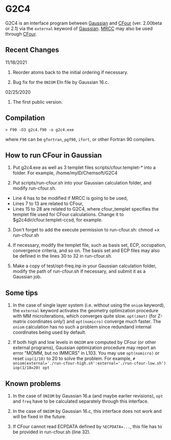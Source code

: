 # G2C4
G2C4 is an interface program between [Gaussian](http://www.gaussian.com/) and [CFour](http://www.cfour.de/) (ver. 2.00beta or 2.1) via the `external` keyword of [Gaussian](http://www.gaussian.com/). [MRCC](http://www.mrcc.hu/) may also be used through [CFour](http://www.cfour.de/).

## Recent Changes

11/18/2021

1. Reorder atoms back to the initial ordering if necessary.

2. Bug fix for the `ONIOM` EIn file by Gaussian 16.c.

02/25/2020

1. The first public version.

## Compilation

    > F90 -O3 g2c4.f90 -o g2c4.exe

where `F90` can be `gfortran`, `pgf90`, `ifort`, or other Fortran 90 compilers.

## How to run CFour in Gaussian

1. Put g2c4.exe as well as 3 templet files scripts/cfour.templet-* into a folder. For example, /home/myID/Chemsoft/G2C4

2. Put scripts/run-cfour.sh into your Gaussian calculation folder, and modify run-cfour.sh.
* Line 4 has to be modified if MRCC is going to be used,
* Lines 7 to 13 are related to CFour,
* Lines 15 to 28 are related to G2C4, where cfour_templet specifies the templet file used for CFour calculations. Change it to $g2c4dir/cfour.templet-ccsd, for example.

3. Don't forget to add the execute permission to run-cfour.sh: chmod +x run-cfour.sh

4. If necessary, modify the templet file, such as basis set, ECP, occupation, convergence criteria, and so on. The basis set and ECP files may also be defined in the lines 30 to 32 in run-cfour.sh.

5. Make a copy of test/opt-freq.inp in your Gaussian calculation folder, modify the path of run-cfour.sh if necessary, and submit it as a Gaussian job.

## Some tips

1. In the case of single layer system (i.e. without using the `oniom` keyword), the `external` keyword activates the geometry optimization procedure with MM microiterations, which converges quite slow. `opt(zmat)` (for Z-matrix coordinates only!) and `opt(nomicro)` converge much faster. The `oniom` calculation has no such a problem since redundand internal coordinates being used by default.

2. If both high and low levels in `ONIOM` are computed by CFour (or other external programs), Gaussian optimization procedure may report an error "MOMM, but no IMMCRS" in L103. You may use `opt(nomicro)` or reset `iop(1/18)` to 20 to solve the problem. For example, `# oniom(external='./run-cfour-high.sh':external='./run-cfour-low.sh') iop(1/18=20) opt`

## Known problems

1. In the case of `ONIOM` by Gaussian 16.a (and maybe earlier revisions), `opt` and `freq` have to be calculated separately through this interface.

2. In the case of `ONIOM` by Gaussian 16.c, this interface does not work and will be fixed in the future.

3. If CFour cannot read ECPDATA defined by `%ECPDATA=...`, this file has to be provided in run-cfour.sh (line 32).

